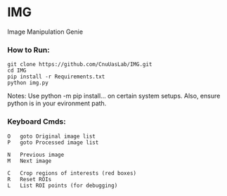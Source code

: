 # IMG #
Image Manipulation Genie

### How to Run: ###
```
git clone https://github.com/CnuUasLab/IMG.git
cd IMG
pip install -r Requirements.txt
python img.py
```

Notes:
Use python -m pip install... on certain system setups.
Also, ensure python is in your evironment path.

### Keyboard Cmds: ###
```
O   goto Original image list
P   goto Processed image list

N   Previous image
M   Next image

C   Crop regions of interests (red boxes)
R   Reset ROIs
L   List ROI points (for debugging)
```
